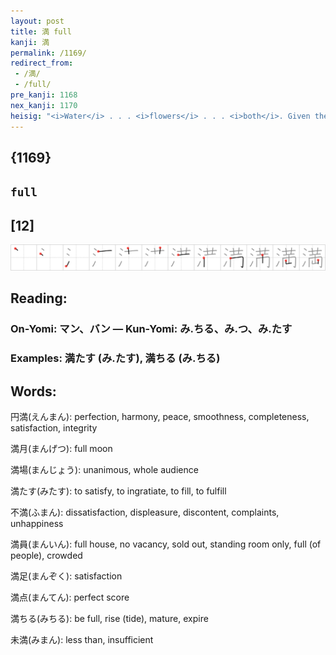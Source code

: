```yaml
---
layout: post
title: 満 full
kanji: 満
permalink: /1169/
redirect_from:
 - /満/
 - /full/
pre_kanji: 1168
nex_kanji: 1170
heisig: "<i>Water</i> . . . <i>flowers</i> . . . <i>both</i>. Given the abstract nature of this last primitive, you may want to borrow the image from the previous frame."
---
```


## {1169}

## `full`

## [12]

<div class="stroke"><img src="../images/E6BA80.png" /></div>

## Reading:

### On-Yomi: マン、バン &mdash; Kun-Yomi: み.ちる、み.つ、み.たす

### Examples: 満たす (み.たす), 満ちる (み.ちる)

## Words:

円満(えんまん): perfection, harmony, peace, smoothness, completeness, satisfaction, integrity

満月(まんげつ): full moon

満場(まんじょう): unanimous, whole audience

満たす(みたす): to satisfy, to ingratiate, to fill, to fulfill

不満(ふまん): dissatisfaction, displeasure, discontent, complaints, unhappiness

満員(まんいん): full house, no vacancy, sold out, standing room only, full (of people), crowded

満足(まんぞく): satisfaction

満点(まんてん): perfect score

満ちる(みちる): be full, rise (tide), mature, expire

未満(みまん): less than, insufficient
